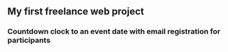 ## My first freelance web project
### Countdown clock to an event date with email registration for participants
